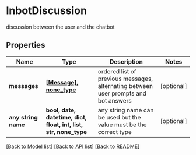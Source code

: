 # InbotDiscussion

discussion between the user and the chatbot

## Properties
Name | Type | Description | Notes
------------ | ------------- | ------------- | -------------
**messages** | [**[Message], none_type**](Message.md) | ordered list of previous messages, alternating between user prompts and bot answers | [optional] 
**any string name** | **bool, date, datetime, dict, float, int, list, str, none_type** | any string name can be used but the value must be the correct type | [optional]

[[Back to Model list]](../README.md#documentation-for-models) [[Back to API list]](../README.md#documentation-for-api-endpoints) [[Back to README]](../README.md)


